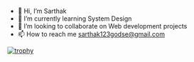 - 👋 Hi, I’m Sarthak
- 🌱 I’m currently learning System Design
- 💞️ I’m looking to collaborate on Web development projects
- 📫 How to reach me sarthak123godse@gmail.com

[![trophy](https://github-profile-trophy.vercel.app/?username=Sarthak1940)](https://github.com/ryo-ma/github-profile-trophy)
<!---
Sarthak1940/Sarthak1940 is a ✨ special ✨ repository because its `README.md` (this file) appears on your GitHub profile.
You can click the Preview link to take a look at your changes.
--->
